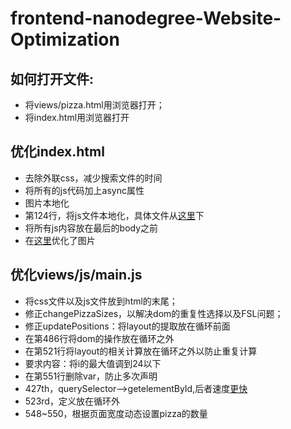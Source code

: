 # frontend-nanodegree-Website-Optimization

## 如何打开文件:
- 将views/pizza.html用浏览器打开；
- 将index.html用浏览器打开

## 优化index.html
- 去除外联css，减少搜索文件的时间
- 将所有的js代码加上async属性
- 图片本地化
- 第124行，将js文件本地化，具体文件从[这里](https://github.com/eladkarako/reversed-engineered-google-analytics-js/blob/master/analytics.js)下
- 将所有js内容放在最后的body之前
- 在[这里](http://optimizilla.com/zh/)优化了图片
 
## 优化views/js/main.js
- 将css文件以及js文件放到html的末尾；
- 修正changePizzaSizes，以解决dom的重复性选择以及FSL问题；
- 修正updatePositions：将layout的提取放在循环前面
- 在第486行将dom的操作放在循环之外
- 在第521行将layout的相关计算放在循环之外以防止重复计算
- 要求内容：将i的最大值调到24以下
- 在第551行删除var，防止多次声明
- 427th，querySelector-->getelementById,后者速度[更快](https://jsperf.com/getelementbyid-vs-queryselector-vs-queryselector-by-id)
- 523rd，定义放在循环外
- 548~550，根据页面宽度动态设置pizza的数量
